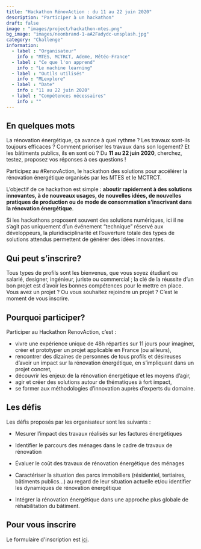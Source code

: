```yaml
---
title: "Hackathon RénovAction : du 11 au 22 juin 2020"
description: "Participer à un hackathon"
draft: false
image : "images/project/hackathon-mtes.png"
bg_image: "images/neonbrand-1-aA2Fadydc-unsplash.jpg"
category: "Challenge"
information:
  - label : "Organisateur"
    info : "MTES, MCTRCT, Ademe, Météo-France"
  - label : "Ce que l'on apprend"
    info : "Le machine learning"
  - label : "Outils utilisés"
    info : "MLexplore"
  - label : "Date"
    info : "11 au 22 juin 2020"
  - label : "Compétences nécessaires"
    info : ""
---
```


## En quelques mots

La rénovation énergétique, ça avance à quel rythme ? Les travaux sont-ils toujours efficaces ? Comment prioriser les travaux dans son logement? Et les bâtiments publics, ils en sont où ? Du **11 au 22 juin 2020**, cherchez, testez, proposez vos réponses à ces questions !

Participez au #RenovAction, le hackathon des solutions pour accélérer la rénovation énergétique organisés par les MTES et le MCTRCT.

L’objectif de ce hackathon est simple : **aboutir rapidement à des solutions innovantes, à de nouveaux usages, de nouvelles idées, de nouvelles pratiques de production ou de mode de consommation s’inscrivant dans la rénovation énergétique**.

Si les hackathons proposent souvent des solutions numériques, ici il ne s’agit pas uniquement d’un événement “technique” réservé aux développeurs, la pluridisciplinarité et l’ouverture totale des types de solutions attendus permettent de générer des idées innovantes.

## Qui peut s’inscrire?

Tous types de profils sont les bienvenus, que vous soyez étudiant ou salarié, designer, ingénieur, juriste ou commercial ; la clé de la réussite d’un bon projet est d’avoir les bonnes compétences pour le mettre en place. Vous avez un projet ? Ou vous souhaitez rejoindre un projet ? C’est le moment de vous inscrire.

## Pourquoi participer?

Participer au Hackathon RenovAction, c’est :
- vivre une expérience unique de 48h réparties sur 11 jours pour imaginer, créer et prototyper un projet applicable en France (ou ailleurs),
- rencontrer des dizaines de personnes de tous profils et désireuses d’avoir un impact sur la rénovation énergétique, en s’impliquant dans un projet concret,
- découvrir les enjeux de la rénovation énergétique et les moyens d’agir,
- agir et créer des solutions autour de thématiques à fort impact,
- se former aux méthodologies d’innovation auprès d’experts du domaine.

## Les défis

Les défis proposés par les organisateur sont les suivants :

- Mesurer l’impact des travaux réalisés sur les factures énergétiques

- Identifier le parcours des ménages dans le cadre de travaux de rénovation

- Évaluer le coût des travaux de rénovation énergétique des ménages

- Caractériser la situation des parcs immobiliers (résidentiel, tertiaires, bâtiments publics…) au regard de leur situation actuelle et/ou identifier les dynamiques de rénovation énergétique

- Intégrer la rénovation énergétique dans une approche plus globale de réhabilitation du bâtiment.

## Pour vous inscrire

Le formulaire d'inscription est [ici](https://www.hackathon-renovaction.fr/challenge/hackathon).